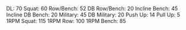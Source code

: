 DL: 70
 Squat: 60
 Row/Bench: 52
 DB Row/Bench: 20
 Incline Bench: 45
 Incline DB Bench: 20
 Military: 45
 DB Military: 20
 Push Up: 14
 Pull Up: 5
 1RPM Squat: 115
 1RPM Row: 100
 1RPM Bench: 85
